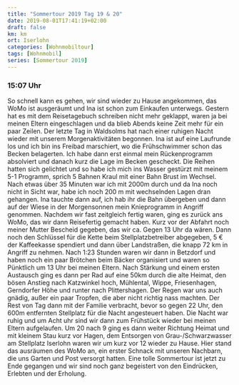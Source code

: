 ```yaml
---
title: "Sommertour 2019 Tag 19 & 20"
date: 2019-08-01T17:41:19+02:00
draft: false
km: km
ort: Iserlohn
categories: [Wohnmobiltour]
tags: [Wohnmobil]
series: [Sommertour 2019]
---
```


### 15:07 Uhr

So schnell kann es gehen, wir sind wieder zu Hause angekommen, das WoMo ist ausgeräumt und Ina ist schon zum Einkaufen unterwegs. Gestern hat es mit dem Reisetagebuch schreiben nicht mehr geklappt, waren ja bei meinen Eltern eingeschlagen und da blieb Abends keine Zeit mehr für ein paar Zeilen.
Der letzte Tag in Waldsolms hat nach einer ruhigen Nacht wieder mit unserem Morgenaktivitäten begonnen. Ina ist auf eine Laufrunde los und ich bin ins Freibad marschiert, wo die Frühschwimmer schon das Becken belagerten. Ich habe dann erst einmal mein Rückenprogramm absolviert und danach kurz die Lage im Becken gescheckt. Die Reihen hatten sich gelichtet und so habe ich mich ins Wasser gestürzt mit meinem 5-1 Programm, sprich 5 Bahnen Kraul mit einer Bahn Brust im Wechsel. Nach etwas über 35 Minuten war ich mit 2000m durch und da Ina noch nicht in Sicht war, habe ich noch 200 m mit wechselnden Lagen dran gehangen. Ina tauchte dann auf, ich hab ihr die Bahn übergeben und dann auf der Wiese in der Morgensonnen mein Knieprogramm in Angriff genommen. Nachdem wir fast zeitgleich fertig waren, ging es zurück ans WoMo, das wir dann Reisefertig gemacht haben. Kurz vor der Abfahrt noch meiner Mutter Bescheid gegeben, das wir ca. Gegen 13 Uhr da wären. Dann noch den Schlüssel für die Kette beim Stellplatzbetreiber abgegeben, 5 € der Kaffeekasse spendiert und dann über Landstraßen, die knapp 72 km in Angriff zu nehmen. Nach 1:23 Stunden waren wir dann in Betzdorf und haben noch ein paar Brötchen beim Bäcker organisiert und waren so Pünktlich um 13 Uhr bei meinen Eltern.
Nach Stärkung und einem ersten Austausch ging es dann per Rad auf eine 50km durch die alte Heimat, den bösen Anstieg nach Katzwinkel hoch, Mühlental, Wippe, Friesenhagen, Gerndorfer Höhe und runter nach Plittershagen. Der Regen war uns auch gnädig, außer ein paar Tropfen, die aber nicht richtig nass machten. Der Rest von Tag dann mit der Familie verbracht, bevor so gegen 22 Uhr, den 600m entfernten Stellplatz für die Nacht angesteuert haben. 
Die Nacht war ruhig und um Acht uhr sind wir dann zum Frühstück wieder bei meinen Eltern aufgelaufen. Um 20 nach 9 ging es dann weiter Richtung Heimat und mit kleinem Stau kurz vor Hagen, dem Entsorgen von Grau-/Schwarzwasser am Stellplatz Iserlohn waren wir um kurz vor 12 wieder zu Hause. 
Hier stand das ausräumen des WoMo an, ein erster Schnack mit unseren Nachbarn, die uns Garten und Post versorgt hatten. 
Eine tolle Sommertour ist jetzt zu Ende gegangen und wir sind noch ganz begeistert von den Eindrücken, Erlebten und der Erholung. 
